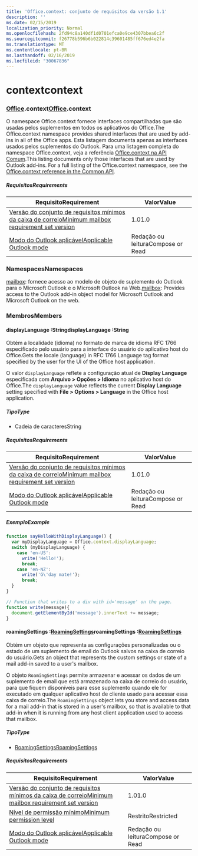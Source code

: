 ```yaml
---
title: 'Office.context: conjunto de requisitos da versão 1.1'
description: ''
ms.date: 02/15/2019
localization_priority: Normal
ms.openlocfilehash: 2fd94c8a140df1d0701efca0e9ce4307bbea6c2f
ms.sourcegitcommit: f26778b596b6b022814c39601485ff676ed4e2fa
ms.translationtype: MT
ms.contentlocale: pt-BR
ms.lasthandoff: 02/16/2019
ms.locfileid: "30067836"
---
```

# <a name="context"></a><span data-ttu-id="933ea-102">context</span><span class="sxs-lookup"><span data-stu-id="933ea-102">context</span></span>

### <a name="officeofficemdcontext"></a><span data-ttu-id="933ea-103">[Office](Office.md).context</span><span class="sxs-lookup"><span data-stu-id="933ea-103">[Office](Office.md).context</span></span>

<span data-ttu-id="933ea-104">O namespace Office.context fornece interfaces compartilhadas que são usadas pelos suplementos em todos os aplicativos do Office.</span><span class="sxs-lookup"><span data-stu-id="933ea-104">The Office.context namespace provides shared interfaces that are used by add-ins in all of the Office apps.</span></span> <span data-ttu-id="933ea-105">Esta listagem documenta apenas as interfaces usados pelos suplementos do Outlook. Para uma listagem completa do namespace Office.context, veja a referência [Office.context na API Comum](/javascript/api/office/office.context).</span><span class="sxs-lookup"><span data-stu-id="933ea-105">This listing documents only those interfaces that are used by Outlook add-ins. For a full listing of the Office.context namespace, see the [Office.context reference in the Common API](/javascript/api/office/office.context).</span></span>


##### <a name="requirements"></a><span data-ttu-id="933ea-106">Requisitos</span><span class="sxs-lookup"><span data-stu-id="933ea-106">Requirements</span></span>

|<span data-ttu-id="933ea-107">Requisito</span><span class="sxs-lookup"><span data-stu-id="933ea-107">Requirement</span></span>| <span data-ttu-id="933ea-108">Valor</span><span class="sxs-lookup"><span data-stu-id="933ea-108">Value</span></span>|
|---|---|
|[<span data-ttu-id="933ea-109">Versão do conjunto de requisitos mínimos da caixa de correio</span><span class="sxs-lookup"><span data-stu-id="933ea-109">Minimum mailbox requirement set version</span></span>](/office/dev/add-ins/reference/requirement-sets/outlook-api-requirement-sets)| <span data-ttu-id="933ea-110">1.0</span><span class="sxs-lookup"><span data-stu-id="933ea-110">1.0</span></span>|
|[<span data-ttu-id="933ea-111">Modo do Outlook aplicável</span><span class="sxs-lookup"><span data-stu-id="933ea-111">Applicable Outlook mode</span></span>](https://docs.microsoft.com/outlook/add-ins/#extension-points)| <span data-ttu-id="933ea-112">Redação ou leitura</span><span class="sxs-lookup"><span data-stu-id="933ea-112">Compose or Read</span></span>|

### <a name="namespaces"></a><span data-ttu-id="933ea-113">Namespaces</span><span class="sxs-lookup"><span data-stu-id="933ea-113">Namespaces</span></span>

<span data-ttu-id="933ea-114">[mailbox](office.context.mailbox.md): fornece acesso ao modelo de objeto de suplemento do Outlook para o Microsoft Outlook e o Microsoft Outlook na Web.</span><span class="sxs-lookup"><span data-stu-id="933ea-114">[mailbox](office.context.mailbox.md): Provides access to the Outlook add-in object model for Microsoft Outlook and Microsoft Outlook on the web.</span></span>

### <a name="members"></a><span data-ttu-id="933ea-115">Membros</span><span class="sxs-lookup"><span data-stu-id="933ea-115">Members</span></span>

####  <a name="displaylanguage-string"></a><span data-ttu-id="933ea-116">displayLanguage :String</span><span class="sxs-lookup"><span data-stu-id="933ea-116">displayLanguage :String</span></span>

<span data-ttu-id="933ea-117">Obtém a localidade (idioma) no formato de marca de idioma RFC 1766 especificado pelo usuário para a interface do usuário do aplicativo host do Office.</span><span class="sxs-lookup"><span data-stu-id="933ea-117">Gets the locale (language) in RFC 1766 Language tag format specified by the user for the UI of the Office host application.</span></span>

<span data-ttu-id="933ea-118">O valor `displayLanguage` reflete a configuração atual de **Display Language** especificada com **Arquivo > Opções > Idioma** no aplicativo host do Office.</span><span class="sxs-lookup"><span data-stu-id="933ea-118">The `displayLanguage` value reflects the current **Display Language** setting specified with **File > Options > Language** in the Office host application.</span></span>

##### <a name="type"></a><span data-ttu-id="933ea-119">Tipo</span><span class="sxs-lookup"><span data-stu-id="933ea-119">Type</span></span>

*   <span data-ttu-id="933ea-120">Cadeia de caracteres</span><span class="sxs-lookup"><span data-stu-id="933ea-120">String</span></span>

##### <a name="requirements"></a><span data-ttu-id="933ea-121">Requisitos</span><span class="sxs-lookup"><span data-stu-id="933ea-121">Requirements</span></span>

|<span data-ttu-id="933ea-122">Requisito</span><span class="sxs-lookup"><span data-stu-id="933ea-122">Requirement</span></span>| <span data-ttu-id="933ea-123">Valor</span><span class="sxs-lookup"><span data-stu-id="933ea-123">Value</span></span>|
|---|---|
|[<span data-ttu-id="933ea-124">Versão do conjunto de requisitos mínimos da caixa de correio</span><span class="sxs-lookup"><span data-stu-id="933ea-124">Minimum mailbox requirement set version</span></span>](/office/dev/add-ins/reference/requirement-sets/outlook-api-requirement-sets)| <span data-ttu-id="933ea-125">1.0</span><span class="sxs-lookup"><span data-stu-id="933ea-125">1.0</span></span>|
|[<span data-ttu-id="933ea-126">Modo do Outlook aplicável</span><span class="sxs-lookup"><span data-stu-id="933ea-126">Applicable Outlook mode</span></span>](https://docs.microsoft.com/outlook/add-ins/#extension-points)| <span data-ttu-id="933ea-127">Redação ou leitura</span><span class="sxs-lookup"><span data-stu-id="933ea-127">Compose or Read</span></span>|

##### <a name="example"></a><span data-ttu-id="933ea-128">Exemplo</span><span class="sxs-lookup"><span data-stu-id="933ea-128">Example</span></span>

```javascript
function sayHelloWithDisplayLanguage() {
  var myDisplayLanguage = Office.context.displayLanguage;
  switch (myDisplayLanguage) {
    case 'en-US':
      write('Hello!');
      break;
    case 'en-NZ':
      write('G\'day mate!');
      break;
  }
}

// Function that writes to a div with id='message' on the page.
function write(message){
  document.getElementById('message').innerText += message;
}
```

####  <a name="roamingsettings-roamingsettingsjavascriptapioutlook11officeroamingsettings"></a><span data-ttu-id="933ea-129">roamingSettings :[RoamingSettings](/javascript/api/outlook_1_1/office.RoamingSettings)</span><span class="sxs-lookup"><span data-stu-id="933ea-129">roamingSettings :[RoamingSettings](/javascript/api/outlook_1_1/office.RoamingSettings)</span></span>

<span data-ttu-id="933ea-130">Obtém um objeto que representa as configurações personalizadas ou o estado de um suplemento de email do Outlook salvos na caixa de correio do usuário.</span><span class="sxs-lookup"><span data-stu-id="933ea-130">Gets an object that represents the custom settings or state of a mail add-in saved to a user's mailbox.</span></span>

<span data-ttu-id="933ea-131">O objeto `RoamingSettings` permite armazenar e acessar os dados de um suplemento de email que está armazenado na caixa de correio do usuário, para que fiquem disponíveis para esse suplemento quando ele for executado em qualquer aplicativo host de cliente usado para acessar essa caixa de correio.</span><span class="sxs-lookup"><span data-stu-id="933ea-131">The `RoamingSettings` object lets you store and access data for a mail add-in that is stored in a user's mailbox, so that is available to that add-in when it is running from any host client application used to access that mailbox.</span></span>

##### <a name="type"></a><span data-ttu-id="933ea-132">Tipo</span><span class="sxs-lookup"><span data-stu-id="933ea-132">Type</span></span>

*   [<span data-ttu-id="933ea-133">RoamingSettings</span><span class="sxs-lookup"><span data-stu-id="933ea-133">RoamingSettings</span></span>](/javascript/api/outlook_1_1/office.RoamingSettings)

##### <a name="requirements"></a><span data-ttu-id="933ea-134">Requisitos</span><span class="sxs-lookup"><span data-stu-id="933ea-134">Requirements</span></span>

|<span data-ttu-id="933ea-135">Requisito</span><span class="sxs-lookup"><span data-stu-id="933ea-135">Requirement</span></span>| <span data-ttu-id="933ea-136">Valor</span><span class="sxs-lookup"><span data-stu-id="933ea-136">Value</span></span>|
|---|---|
|[<span data-ttu-id="933ea-137">Versão do conjunto de requisitos mínimos da caixa de correio</span><span class="sxs-lookup"><span data-stu-id="933ea-137">Minimum mailbox requirement set version</span></span>](/office/dev/add-ins/reference/requirement-sets/outlook-api-requirement-sets)| <span data-ttu-id="933ea-138">1.0</span><span class="sxs-lookup"><span data-stu-id="933ea-138">1.0</span></span>|
|[<span data-ttu-id="933ea-139">Nível de permissão mínimo</span><span class="sxs-lookup"><span data-stu-id="933ea-139">Minimum permission level</span></span>](https://docs.microsoft.com/outlook/add-ins/understanding-outlook-add-in-permissions)| <span data-ttu-id="933ea-140">Restrito</span><span class="sxs-lookup"><span data-stu-id="933ea-140">Restricted</span></span>|
|[<span data-ttu-id="933ea-141">Modo do Outlook aplicável</span><span class="sxs-lookup"><span data-stu-id="933ea-141">Applicable Outlook mode</span></span>](https://docs.microsoft.com/outlook/add-ins/#extension-points)| <span data-ttu-id="933ea-142">Redação ou leitura</span><span class="sxs-lookup"><span data-stu-id="933ea-142">Compose or Read</span></span>|
